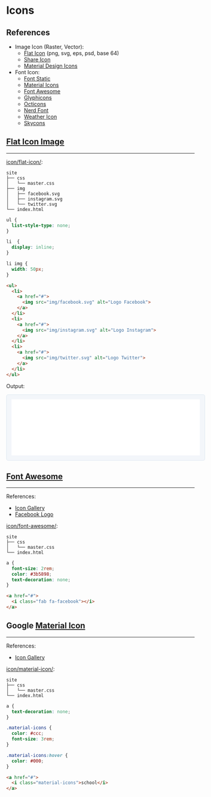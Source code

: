 # Icons

## References

- Image Icon (Raster, Vector):
  - [Flat Icon](https://www.flaticon.com) (png, svg, eps, psd, base 64)
  - [Share Icon](https://www.shareicon.net)
  - [Material Design Icons](https://materialdesignicons.com)
- Font Icon:
  - [Font Static](http://fontastic.me)
  - [Material Icons](https://material.io/icons/)
  - [Font Awesome](http://fontawesome.io)
  - [Glyphicons](http://glyphicons.com/)
  - [Octicons](https://octicons.github.com/)
  - [Nerd Font](https://nerdfonts.com)
  - [Weather Icon](https://erikflowers.github.io/weather-icons/)
  - [Skycons](https://darkskyapp.github.io/skycons/)

## [Flat Icon Image](https://www.flaticon.com)
---

[icon/flat-icon/](icon/flat-icon/):
```
site
├── css
│   └── master.css
├── img
│   ├── facebook.svg
│   ├── instagram.svg
│   └── twitter.svg
└── index.html
```

```css
ul {
  list-style-type: none;
}

li  {
  display: inline;
}

li img {
  width: 50px;
}
```

```html
<ul>
  <li>
    <a href="#">
      <img src="img/facebook.svg" alt="Logo Facebook">
    </a>
  </li>
  <li>
    <a href="#">
      <img src="img/instagram.svg" alt="Logo Instagram">
    </a>
  </li>
  <li>
    <a href="#">
      <img src="img/twitter.svg" alt="Logo Twitter">
    </a>
  </li>
</ul>
```

Output:

<iframe src="icon/flat-icon/" width="100%" style="border-radius: 0.3rem; background-color: #f3f6fa;border: solid 1px #dce6f0; padding: 0.8rem;"></iframe>

## [Font Awesome](https://fontawesome.com/)
---

References:
- [Icon Gallery](https://fontawesome.com/icons?d=gallery)
- [Facebook Logo](https://fontawesome.com/icons/facebook-square?style=brands)

[icon/font-awesome/](icon/font-awesome/):
```
site
├── css
│   └── master.css
└── index.html
```

```css
a {
  font-size: 2rem;
  color: #3b5898;
  text-decoration: none;
}
```

```html
<a href="#">
  <i class="fab fa-facebook"></i>
</a>
```

## Google [Material Icon]((https://material.io/icons/))
---

References:
- [Icon Gallery](https://material.io/icons/#itempool)

[icon/material-icon/](icon/material-icon/):
```
site
├── css
│   └── master.css
└── index.html
```

```css
a {
  text-decoration: none;
}

.material-icons {
  color: #ccc;
  font-size: 3rem;
}

.material-icons:hover {
  color: #000;
}
```

```html
<a href="#">
  <i class="material-icons">school</i>
</a>
```

